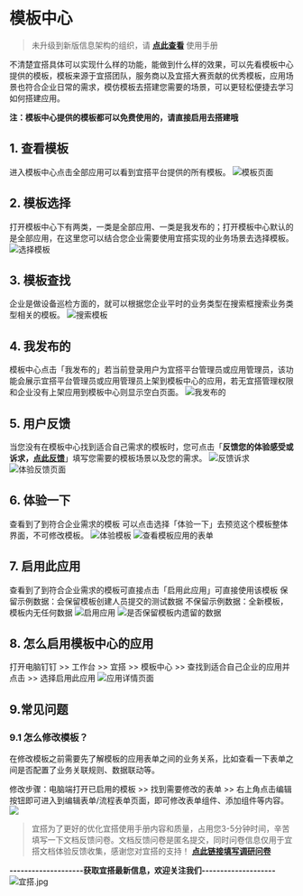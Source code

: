 # 模板中心
> 未升级到新版信息架构的组织，请 [**点此查看**](https://docs.aliwork.com/docs/yida_support/_3/qmf50t) 使用手册  

不清楚宜搭具体可以实现什么样的功能，能做到什么样的效果，可以先看模板中心提供的模板，模板来源于宜搭团队，服务商以及宜搭大赛贡献的优秀模板，应用场景也符合企业日常的需求，模仿模板去搭建您需要的场景，可以更轻松便捷去学习如何搭建应用。

**注：模板中心提供的模板都可以免费使用的，请直接启用去搭建哦**
## 1. 查看模板
进入模板中心点击全部应用可以看到宜搭平台提供的所有模板。
![模板页面](https://img.alicdn.com/imgextra/i2/O1CN012MAZtU1Jg9NaYq4IR_!!6000000001057-2-tps-1046-473.png_.webp)
## 2. 模板选择
打开模板中心下有两类，一类是全部应用、一类是我发布的；打开模板中心默认的是全部应用，在这里您可以结合您企业需要使用宜搭实现的业务场景去选择模板。
![选择模板](https://img.alicdn.com/imgextra/i1/O1CN01xbNb8c296IOSrLTd7_!!6000000008018-2-tps-1046-476.png_.webp)
## 3. 模板查找
企业是做设备巡检方面的，就可以根据您企业平时的业务类型在搜索框搜索业务类型相关的模板。
![搜索模板](https://img.alicdn.com/imgextra/i3/O1CN01p2efkq1ekpM6OBQpc_!!6000000003910-2-tps-1046-480.png_.webp)
## 4. 我发布的
模板中心点击「我发布的」若当前登录用户为宜搭平台管理员或应用管理员，该功能会展示宜搭平台管理员或应用管理员上架到模板中心的应用，若无宜搭管理权限和企业没有上架应用到模板中心则显示空白页面。
![我发布的](https://img.alicdn.com/imgextra/i4/O1CN01sNGAkm2A8sEh84IrC_!!6000000008159-2-tps-1046-472.png_.webp)
## 5. 用户反馈
当您没有在模板中心找到适合自己需求的模板时，您可点击「**反馈您的体验感受或诉求，[点此反馈](https://www.aliwork.com/o/yida_feedback?spm=a1zlco.10384403.0.0.36f89ed3WIouvD)**」填写您需要的模板场景以及您的需求。
![反馈诉求](https://img.alicdn.com/imgextra/i3/O1CN019u7GNJ1L3L36k9ixC_!!6000000001243-2-tps-1046-468.png_.webp)
![体验反馈页面](https://img.alicdn.com/imgextra/i4/O1CN01TPpLfP1Sfzn0gTJJA_!!6000000002275-2-tps-1046-595.png_.webp)
## 6. 体验一下
查看到了到符合企业需求的模板 可以点击选择「体验一下」去预览这个模板整体界面，不可修改模板。
![体验模板](https://img.alicdn.com/imgextra/i2/O1CN01eWX1iJ1wJxCWRSTpq_!!6000000006288-2-tps-1046-499.png_.webp)
![查看模板应用的表单](https://img.alicdn.com/imgextra/i4/O1CN01OrG9V21XKzhuLqYSS_!!6000000002906-2-tps-1818-777.png_.webp)
## 7. 启用此应用
查看到了到符合企业需求的模板可直接点击「启用此应用」可直接使用该模板
保留示例数据：会保留模板创建人员提交的测试数据
不保留示例数据：全新模板，模板内无任何数据
![启用应用](https://img.alicdn.com/imgextra/i2/O1CN0192ComV1gOxg4hqKQi_!!6000000004133-2-tps-1727-799.png_.webp)
![是否保留模板内遗留的数据](https://img.alicdn.com/imgextra/i4/O1CN01btnaHP1efKbTaFis0_!!6000000003898-2-tps-1749-811.png_.webp)
## 8. 怎么启用模板中心的应用
打开电脑钉钉 >> 工作台 >> 宜搭 >> 模板中心 >> 查找到适合自己企业的应用并点击 >> 选择启用此应用
![应用详情页面](https://img.alicdn.com/imgextra/i1/O1CN012jR0261iKxRovZxmv_!!6000000004395-2-tps-1046-484.png_.webp)
## 9.常见问题
### 9.1 怎么修改模板？
在修改模板之前需要先了解模板的应用表单之间的业务关系，比如查看一下表单之间是否配置了业务关联规则、数据联动等。

修改步骤：电脑端打开已启用的模板 >> 找到需要修改的表单 >> 右上角点击编辑按钮即可进入到编辑表单/流程表单页面，即可修改表单组件、添加组件等内容。 
![](https://img.alicdn.com/imgextra/i2/O1CN019JNECx1tXkHIhGO8C_!!6000000005912-2-tps-1834-870.png_.webp)

> 宜搭为了更好的优化宜搭使用手册内容和质量，占用您3-5分钟时间，辛苦填写一下文档反馈问卷。文档反馈问卷是匿名提交，同时问卷信息仅用于宜搭文档体验反馈收集，感谢您对宜搭的支持！
[**点此链接填写调研问卷**](https://www.aliwork.com/o/cesqwekd?ddtab=true)


**--------------------获取宜搭最新信息，欢迎关注我们--------------------**
![宜搭.jpg](https://img.alicdn.com/imgextra/i1/O1CN01IvxaAW1v1LUeWAQqp_!!6000000006112-2-tps-997-561.png_.webp)

